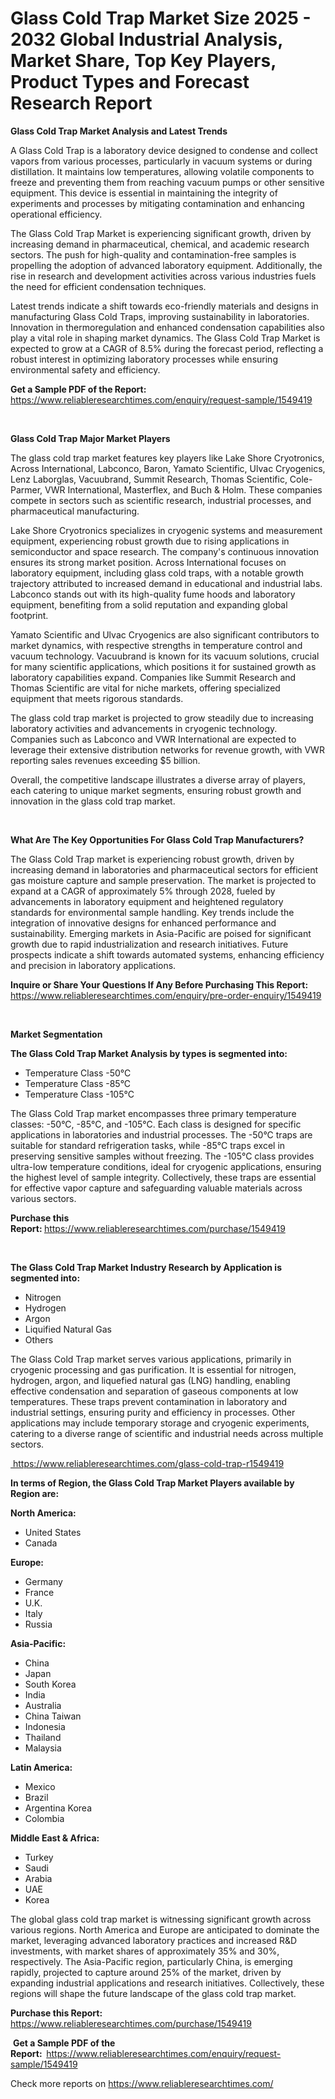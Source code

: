 <p><h1>Glass Cold Trap Market Size 2025 - 2032 Global Industrial Analysis, Market Share, Top Key Players, Product Types and Forecast Research Report</h1></p><p><strong>Glass Cold Trap Market Analysis and Latest Trends</strong></p>
<p><p>A Glass Cold Trap is a laboratory device designed to condense and collect vapors from various processes, particularly in vacuum systems or during distillation. It maintains low temperatures, allowing volatile components to freeze and preventing them from reaching vacuum pumps or other sensitive equipment. This device is essential in maintaining the integrity of experiments and processes by mitigating contamination and enhancing operational efficiency.</p><p>The Glass Cold Trap Market is experiencing significant growth, driven by increasing demand in pharmaceutical, chemical, and academic research sectors. The push for high-quality and contamination-free samples is propelling the adoption of advanced laboratory equipment. Additionally, the rise in research and development activities across various industries fuels the need for efficient condensation techniques.</p><p>Latest trends indicate a shift towards eco-friendly materials and designs in manufacturing Glass Cold Traps, improving sustainability in laboratories. Innovation in thermoregulation and enhanced condensation capabilities also play a vital role in shaping market dynamics. The Glass Cold Trap Market is expected to grow at a CAGR of 8.5% during the forecast period, reflecting a robust interest in optimizing laboratory processes while ensuring environmental safety and efficiency.</p></p>
<p><strong>Get a Sample PDF of the Report:&nbsp;</strong> <a href="https://www.reliableresearchtimes.com/enquiry/request-sample/1549419?utm_campaign=2723&utm_medium=2&utm_source=Github&utm_content=ia&utm_term=28022025&utm_id=glass-cold-trap">https://www.reliableresearchtimes.com/enquiry/request-sample/1549419</a></p>
<p>&nbsp;</p>
<p><strong>Glass Cold Trap Major Market Players</strong></p>
<p><p>The glass cold trap market features key players like Lake Shore Cryotronics, Across International, Labconco, Baron, Yamato Scientific, Ulvac Cryogenics, Lenz Laborglas, Vacuubrand, Summit Research, Thomas Scientific, Cole-Parmer, VWR International, Masterflex, and Buch & Holm. These companies compete in sectors such as scientific research, industrial processes, and pharmaceutical manufacturing.</p><p>Lake Shore Cryotronics specializes in cryogenic systems and measurement equipment, experiencing robust growth due to rising applications in semiconductor and space research. The company's continuous innovation ensures its strong market position. Across International focuses on laboratory equipment, including glass cold traps, with a notable growth trajectory attributed to increased demand in educational and industrial labs. Labconco stands out with its high-quality fume hoods and laboratory equipment, benefiting from a solid reputation and expanding global footprint.</p><p>Yamato Scientific and Ulvac Cryogenics are also significant contributors to market dynamics, with respective strengths in temperature control and vacuum technology. Vacuubrand is known for its vacuum solutions, crucial for many scientific applications, which positions it for sustained growth as laboratory capabilities expand. Companies like Summit Research and Thomas Scientific are vital for niche markets, offering specialized equipment that meets rigorous standards.</p><p>The glass cold trap market is projected to grow steadily due to increasing laboratory activities and advancements in cryogenic technology. Companies such as Labconco and VWR International are expected to leverage their extensive distribution networks for revenue growth, with VWR reporting sales revenues exceeding $5 billion.</p><p>Overall, the competitive landscape illustrates a diverse array of players, each catering to unique market segments, ensuring robust growth and innovation in the glass cold trap market.</p></p>
<p>&nbsp;</p>
<p><strong>What Are The Key Opportunities For Glass Cold Trap Manufacturers?</strong></p>
<p><p>The Glass Cold Trap market is experiencing robust growth, driven by increasing demand in laboratories and pharmaceutical sectors for efficient gas moisture capture and sample preservation. The market is projected to expand at a CAGR of approximately 5% through 2028, fueled by advancements in laboratory equipment and heightened regulatory standards for environmental sample handling. Key trends include the integration of innovative designs for enhanced performance and sustainability. Emerging markets in Asia-Pacific are poised for significant growth due to rapid industrialization and research initiatives. Future prospects indicate a shift towards automated systems, enhancing efficiency and precision in laboratory applications.</p></p>
<p><strong>Inquire or Share Your Questions If Any Before Purchasing This Report:</strong> <a href="https://www.reliableresearchtimes.com/enquiry/pre-order-enquiry/1549419?utm_campaign=2723&utm_medium=2&utm_source=Github&utm_content=ia&utm_term=28022025&utm_id=glass-cold-trap">https://www.reliableresearchtimes.com/enquiry/pre-order-enquiry/1549419</a></p>
<p>&nbsp;</p>
<p><strong>Market Segmentation</strong></p>
<p><strong>The Glass Cold Trap Market Analysis by types is segmented into:</strong></p>
<p><ul><li>Temperature Class -50°C</li><li>Temperature Class -85°C</li><li>Temperature Class -105°C</li></ul></p>
<p><p>The Glass Cold Trap market encompasses three primary temperature classes: -50°C, -85°C, and -105°C. Each class is designed for specific applications in laboratories and industrial processes. The -50°C traps are suitable for standard refrigeration tasks, while -85°C traps excel in preserving sensitive samples without freezing. The -105°C class provides ultra-low temperature conditions, ideal for cryogenic applications, ensuring the highest level of sample integrity. Collectively, these traps are essential for effective vapor capture and safeguarding valuable materials across various sectors.</p></p>
<p><strong>Purchase this Report:&nbsp;</strong><a href="https://www.reliableresearchtimes.com/purchase/1549419?utm_campaign=2723&utm_medium=2&utm_source=Github&utm_content=ia&utm_term=28022025&utm_id=glass-cold-trap">https://www.reliableresearchtimes.com/purchase/1549419</a></p>
<p>&nbsp;</p>
<p><strong>The Glass Cold Trap Market Industry Research by Application is segmented into:</strong></p>
<p><ul><li>Nitrogen</li><li>Hydrogen</li><li>Argon</li><li>Liquified Natural Gas</li><li>Others</li></ul></p>
<p><p>The Glass Cold Trap market serves various applications, primarily in cryogenic processing and gas purification. It is essential for nitrogen, hydrogen, argon, and liquefied natural gas (LNG) handling, enabling effective condensation and separation of gaseous components at low temperatures. These traps prevent contamination in laboratory and industrial settings, ensuring purity and efficiency in processes. Other applications may include temporary storage and cryogenic experiments, catering to a diverse range of scientific and industrial needs across multiple sectors.</p></p>
<p><a href="https://www.reliableresearchtimes.com/glass-cold-trap-r1549419?utm_campaign=2723&utm_medium=2&utm_source=Github&utm_content=ia&utm_term=28022025&utm_id=glass-cold-trap">&nbsp;https://www.reliableresearchtimes.com/glass-cold-trap-r1549419</a></p>
<p><strong>In terms of Region, the Glass Cold Trap Market Players available by Region are:</strong></p>
<p>
    <p> <strong> North America: </strong>
        <ul>
            <li>United States</li>
            <li>Canada</li>
        </ul>
        </p> 
    <p> <strong> Europe: </strong>
        <ul>
            <li>Germany</li>
            <li>France</li>
            <li>U.K.</li>
            <li>Italy</li>
            <li>Russia</li>
        </ul>
        </p> 
    <p> <strong> Asia-Pacific: </strong>
        <ul>
            <li>China</li>
            <li>Japan</li>
            <li>South Korea</li>
            <li>India</li>
            <li>Australia</li>
            <li>China Taiwan</li>
            <li>Indonesia</li>
            <li>Thailand</li>
            <li>Malaysia</li>
        </ul>
        </p> 
    <p> <strong> Latin America: </strong>
        <ul>
            <li>Mexico</li>
            <li>Brazil</li>
            <li>Argentina Korea</li>
            <li>Colombia</li>
        </ul>
        </p> 
    <p> <strong> Middle East & Africa: </strong>
        <ul>
            <li>Turkey</li>
            <li>Saudi</li>
            <li>Arabia</li>
            <li>UAE</li>
            <li>Korea</li>
        </ul>
    </p>
    </p>
<p><p>The global glass cold trap market is witnessing significant growth across various regions. North America and Europe are anticipated to dominate the market, leveraging advanced laboratory practices and increased R&D investments, with market shares of approximately 35% and 30%, respectively. The Asia-Pacific region, particularly China, is emerging rapidly, projected to capture around 25% of the market, driven by expanding industrial applications and research initiatives. Collectively, these regions will shape the future landscape of the glass cold trap market.</p></p>
<p><strong>Purchase this Report: </strong><a href="https://www.reliableresearchtimes.com/purchase/1549419?utm_campaign=2723&utm_medium=2&utm_source=Github&utm_content=ia&utm_term=28022025&utm_id=glass-cold-trap">https://www.reliableresearchtimes.com/purchase/1549419</a></p>
<p>&nbsp;<strong>Get a Sample PDF of the Report:&nbsp;&nbsp;</strong><a href="https://www.reliableresearchtimes.com/enquiry/request-sample/1549419?utm_campaign=2723&utm_medium=2&utm_source=Github&utm_content=ia&utm_term=28022025&utm_id=glass-cold-trap">https://www.reliableresearchtimes.com/enquiry/request-sample/1549419</a></p>
<p><strong></strong></p>
<p>Check more reports on <a href="https://www.reliableresearchtimes.com/?utm_campaign=2723&utm_medium=2&utm_source=Github&utm_content=ia&utm_term=28022025&utm_id=glass-cold-trap">https://www.reliableresearchtimes.com/</a></p>
